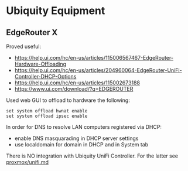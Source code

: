 # Ubiquity Equipment

## EdgeRouter X

Proved useful:

* https://help.ui.com/hc/en-us/articles/115006567467-EdgeRouter-Hardware-Offloading
* https://help.ui.com/hc/en-us/articles/204960064-EdgeRouter-UniFi-Controller-DHCP-Options
* https://help.ui.com/hc/en-us/articles/115002673188
* https://www.ui.com/download/?q=EDGEROUTER

Used web GUI to offload to hardware the following:

```
set system offload hwnat enable
set system offload ipsec enable
```

In order for DNS to resolve LAN computers registered via DHCP:

* enable DNS masquarading in DHCP server settings
* use localdomain for domain in DHCP and in System tab

There is NO integration with Ubiquity UniFi Controller.
For the latter see [proxmox/unifi.md](proxmox/unifi.md)
